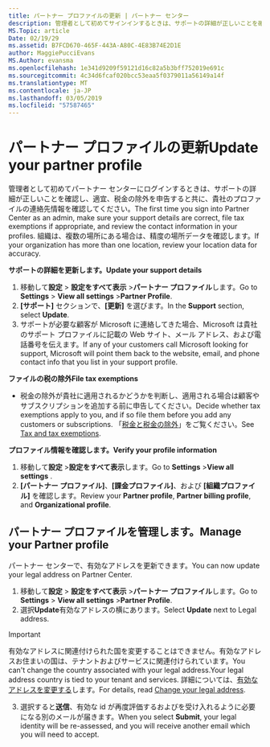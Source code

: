 ```yaml
---
title: パートナー プロファイルの更新 | パートナー センター
description: 管理者として初めてサインインするときは、サポートの詳細が正しいことを確認し、適宜、税金の除外を申告すると共に、貴社のプロファイルの連絡先情報を確認してください。
MS.Topic: article
Date: 02/19/29
ms.assetid: B7FCD670-465F-443A-A80C-4E83B74E2D1E
author: MaggiePucciEvans
MS.Author: evansma
ms.openlocfilehash: 1e341d9209f59121d16c82a5b3bff752019e691c
ms.sourcegitcommit: 4c34d6fcaf020bcc53eaa5f0379011a56149a14f
ms.translationtype: MT
ms.contentlocale: ja-JP
ms.lasthandoff: 03/05/2019
ms.locfileid: "57587465"
---
```

# <a name="update-your-partner-profile"></a><span data-ttu-id="ca1cf-103">パートナー プロファイルの更新</span><span class="sxs-lookup"><span data-stu-id="ca1cf-103">Update your partner profile</span></span>


<span data-ttu-id="ca1cf-104">管理者として初めてパートナー センターにログインするときは、サポートの詳細が正しいことを確認し、適宜、税金の除外を申告すると共に、貴社のプロファイルの連絡先情報を確認してください。</span><span class="sxs-lookup"><span data-stu-id="ca1cf-104">The first time you sign into Partner Center as an admin, make sure your support details are correct, file tax exemptions if appropriate, and review the contact information in your profiles.</span></span> <span data-ttu-id="ca1cf-105">組織は、複数の場所にある場合は、精度の場所データを確認します。</span><span class="sxs-lookup"><span data-stu-id="ca1cf-105">If your organization has more than one location, review your location data for accuracy.</span></span>

<span data-ttu-id="ca1cf-106">**サポートの詳細を更新します。**</span><span class="sxs-lookup"><span data-stu-id="ca1cf-106">**Update your support details**</span></span>

1.  <span data-ttu-id="ca1cf-107">移動して**設定** &gt; **設定をすべて表示** &gt;**パートナー プロファイル**します。</span><span class="sxs-lookup"><span data-stu-id="ca1cf-107">Go to **Settings** &gt; **View all settings** &gt;**Partner Profile**.</span></span>
2.  <span data-ttu-id="ca1cf-108">**[サポート]** セクションで、**[更新]** を選びます。</span><span class="sxs-lookup"><span data-stu-id="ca1cf-108">In the **Support** section, select **Update**.</span></span>
3.  <span data-ttu-id="ca1cf-109">サポートが必要な顧客が Microsoft に連絡してきた場合、Microsoft は貴社のサポート プロファイルに記載の Web サイト、メール アドレス、および電話番号を伝えます。</span><span class="sxs-lookup"><span data-stu-id="ca1cf-109">If any of your customers call Microsoft looking for support, Microsoft will point them back to the website, email, and phone contact info that you list in your support profile.</span></span>

<span data-ttu-id="ca1cf-110">**ファイルの税の除外**</span><span class="sxs-lookup"><span data-stu-id="ca1cf-110">**File tax exemptions**</span></span>

-   <span data-ttu-id="ca1cf-111">税金の除外が貴社に適用されるかどうかを判断し、適用される場合は顧客やサブスクリプションを追加する前に申告してください。</span><span class="sxs-lookup"><span data-stu-id="ca1cf-111">Decide whether tax exemptions apply to you, and if so file them before you add any customers or subscriptions.</span></span> <span data-ttu-id="ca1cf-112">「[税金と税金の除外](tax-and-tax-exemptions.md)」をご覧ください。</span><span class="sxs-lookup"><span data-stu-id="ca1cf-112">See [Tax and tax exemptions](tax-and-tax-exemptions.md).</span></span>

<span data-ttu-id="ca1cf-113">**プロファイル情報を確認します。**</span><span class="sxs-lookup"><span data-stu-id="ca1cf-113">**Verify your profile information**</span></span>

1.  <span data-ttu-id="ca1cf-114">移動して**設定** &gt;**設定をすべて表示**します。</span><span class="sxs-lookup"><span data-stu-id="ca1cf-114">Go to **Settings** &gt;**View all settings** .</span></span> 
2.  <span data-ttu-id="ca1cf-115">**[パートナー プロファイル]**、**[課金プロファイル]**、および **[組織プロファイル]** を確認します。</span><span class="sxs-lookup"><span data-stu-id="ca1cf-115">Review your **Partner profile**, **Partner billing profile**, and **Organizational profile**.</span></span>

## <a name="manage-your-partner-profile"></a><span data-ttu-id="ca1cf-116">パートナー プロファイルを管理します。</span><span class="sxs-lookup"><span data-stu-id="ca1cf-116">Manage your Partner profile</span></span> 

<span data-ttu-id="ca1cf-117">パートナー センターで、有効なアドレスを更新できます。</span><span class="sxs-lookup"><span data-stu-id="ca1cf-117">You can now update your legal address on Partner Center.</span></span>

1. <span data-ttu-id="ca1cf-118">移動して**設定** &gt; **設定をすべて表示** &gt;**パートナー プロファイル**します。</span><span class="sxs-lookup"><span data-stu-id="ca1cf-118">Go to **Settings** &gt; **View all settings** &gt;**Partner Profile**.</span></span>
2. <span data-ttu-id="ca1cf-119">選択**Update**有効なアドレスの横にあります。</span><span class="sxs-lookup"><span data-stu-id="ca1cf-119">Select **Update** next to Legal address.</span></span> 

>[!Important]
><span data-ttu-id="ca1cf-120">有効なアドレスに関連付けられた国を変更することはできません。有効なアドレスお住まいの国は、テナントおよびサービスに関連付けられています。</span><span class="sxs-lookup"><span data-stu-id="ca1cf-120">You can't change the country associated with your legal address.Your legal address country is tied to your tenant and services.</span></span> <span data-ttu-id="ca1cf-121">詳細については、[有効なアドレスを変更する](https://docs.microsoft.com/office365/admin/manage/change-address-contact-and-more?view=o365-worldwide)します。</span><span class="sxs-lookup"><span data-stu-id="ca1cf-121">For details, read [Change your legal address](https://docs.microsoft.com/office365/admin/manage/change-address-contact-and-more?view=o365-worldwide).</span></span>

3. <span data-ttu-id="ca1cf-122">選択すると**送信**、有効な id が再度評価するおよびを受け入れるように必要になる別のメールが届きます。</span><span class="sxs-lookup"><span data-stu-id="ca1cf-122">When you select **Submit**, your legal identity will be re-assessed, and you will receive another email which you will need to accept.</span></span>



 



